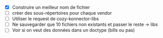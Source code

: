 
 - [X] Construire un meilleur nom de fichier
 - [ ] créer des sous-répertoires pour chaque vendor
 - [ ] Utiliser le request de cozy-konnector-libs
 - [ ] Ne sauvegarder que 10 fichiers non existants et passer le reste -> libs
 - [ ] Voir si on veut des données dans un doctype (bills ou pas)
